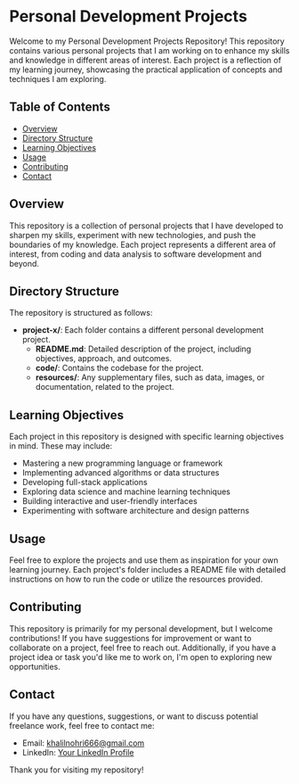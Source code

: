 # Personal Development Projects

Welcome to my Personal Development Projects Repository! This repository contains various personal projects that I am working on to enhance my skills and knowledge in different areas of interest. Each project is a reflection of my learning journey, showcasing the practical application of concepts and techniques I am exploring.

## Table of Contents

- [Overview](#overview)
- [Directory Structure](#directory-structure)
- [Learning Objectives](#learning-objectives)
- [Usage](#usage)
- [Contributing](#contributing)
- [Contact](#contact)

## Overview

This repository is a collection of personal projects that I have developed to sharpen my skills, experiment with new technologies, and push the boundaries of my knowledge. Each project represents a different area of interest, from coding and data analysis to software development and beyond.

## Directory Structure

The repository is structured as follows:


- **project-x/**: Each folder contains a different personal development project.
  - **README.md**: Detailed description of the project, including objectives, approach, and outcomes.
  - **code/**: Contains the codebase for the project.
  - **resources/**: Any supplementary files, such as data, images, or documentation, related to the project.


## Learning Objectives

Each project in this repository is designed with specific learning objectives in mind. These may include:

- Mastering a new programming language or framework
- Implementing advanced algorithms or data structures
- Developing full-stack applications
- Exploring data science and machine learning techniques
- Building interactive and user-friendly interfaces
- Experimenting with software architecture and design patterns

## Usage

Feel free to explore the projects and use them as inspiration for your own learning journey. Each project's folder includes a README file with detailed instructions on how to run the code or utilize the resources provided.

## Contributing

This repository is primarily for my personal development, but I welcome contributions! If you have suggestions for improvement or want to collaborate on a project, feel free to reach out. Additionally, if you have a project idea or task you'd like me to work on, I'm open to exploring new opportunities.


## Contact

If you have any questions, suggestions, or want to discuss potential freelance work, feel free to contact me:

- Email: [khalilnohri666@gmail.com](mailto:khalilnohri666@gmail.com)
- LinkedIn: [Your LinkedIn Profile](https://www.linkedin.com/in/khalilullah-dev)

Thank you for visiting my repository!

